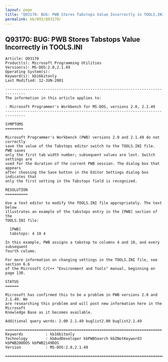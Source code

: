 ```yaml
---
layout: page
title: "Q93170: BUG: PWB Stores Tabstops Value Incorrectly in TOOLS.INI"
permalink: kb/093/Q93170/
---
```


## Q93170: BUG: PWB Stores Tabstops Value Incorrectly in TOOLS.INI

	Article: Q93170
	Product(s): Microsoft Programming Utilities
	Version(s): MS-DOS:2.0,2.1.49
	Operating System(s): 
	Keyword(s): kb16bitonly
	Last Modified: 12-JUN-2001
	
	-------------------------------------------------------------------------------
	The information in this article applies to:
	
	- Microsoft Programmer's Workbench for MS-DOS, versions 2.0, 2.1.49 
	-------------------------------------------------------------------------------
	
	SYMPTOMS
	========
	
	Microsoft Programmer's Workbench (PWB) versions 2.0 and 2.1.49 do not correctly
	save the value of the Tabstops editor switch to the TOOLS.INI file. PWB saves
	only the first tab width number; subsequent values are lost. Switch settings are
	used for the duration of the current PWB session. The dialog box that appears
	after choosing the Save button in the Editor Settings dialog box indicates that
	only the first setting in the Tabstops field is recognized.
	
	RESOLUTION
	==========
	
	Use a text editor to modify the TOOLS.INI file appropriately. The text below
	illustrates an example of the tabstops entry in the [PWB] section of the
	TOOLS.INI file:
	
	  [PWB]
	  tabstops: 4 10 4
	
	In this example, PWB assigns a tabstop to columns 4 and 10, and every subsequent
	fourth column.
	
	For more information on changing settings in the TOOLS.INI file, see section 6.6
	of the Microsoft C/C++ "Environment and Tools" manual, beginning on page 130.
	
	STATUS
	======
	
	Microsoft has confirmed this to be a problem in PWB versions 2.0 and 2.1.49. We
	are researching this problem and will post new information here in the Microsoft
	Knowledge Base as it becomes available.
	
	Additional query words: 2.00 2.1.49 buglist2.00 buglist2.1.49
	
	======================================================================
	Keywords          : kb16bitonly 
	Technology        : kbAudDeveloper kbPWBSearch kbZNotKeyword3 kbPWB200DOS kbPWB2149DOS
	Version           : MS-DOS:2.0,2.1.49
	
	=============================================================================
	
